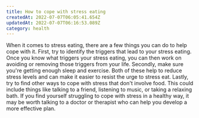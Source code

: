 ```yaml
---
title: How to cope with stress eating
createdAt: 2022-07-07T06:05:41.654Z
updatedAt: 2022-07-07T06:16:53.089Z
category: health
---
```


When it comes to stress eating, there are a few things you can do to help cope with it. First, try to identify the triggers that lead to your stress eating. Once you know what triggers your stress eating, you can then work on avoiding or removing those triggers from your life. Secondly, make sure you're getting enough sleep and exercise. Both of these help to reduce stress levels and can make it easier to resist the urge to stress eat. Lastly, try to find other ways to cope with stress that don't involve food. This could include things like talking to a friend, listening to music, or taking a relaxing bath. If you find yourself struggling to cope with stress in a healthy way, it may be worth talking to a doctor or therapist who can help you develop a more effective plan.
